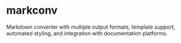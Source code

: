 # markconv

Markdown converter with multiple output formats, template support, automated styling, and integration with documentation platforms.
